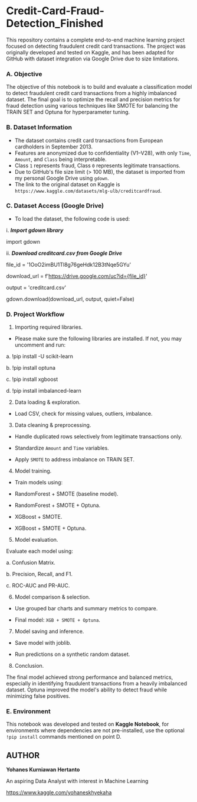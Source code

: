 # Credit-Card-Fraud-Detection_Finished

This repository contains a complete end-to-end machine learning project focused on detecting fraudulent credit card transactions. The project was originally developed and tested on Kaggle, and has been adapted for GitHub with dataset integration via Google Drive due to size limitations.

### A. Objective
The objective of this notebook is to build and evaluate a classification model to detect fraudulent credit card transactions from a highly imbalanced dataset. The final goal is to optimize the recall and precision metrics for fraud detection using various techniques like SMOTE for balancing the TRAIN SET and Optuna for hyperparameter tuning.

### B. Dataset Information
- The dataset contains credit card transactions from European cardholders in September 2013.
- Features are anonymized due to confidentiality (V1–V28), with only `Time`, `Amount`, and `Class` being interpretable.
- Class `1` represents fraud, Class `0` represents legitimate transactions.
- Due to GitHub's file size limit (> 100 MB), the dataset is imported from my personal Google Drive using `gdown`.
- The link to the original dataset on Kaggle is `https://www.kaggle.com/datasets/mlg-ulb/creditcardfraud`.

### C. Dataset Access (Google Drive)
- To load the dataset, the following code is used:

i. **_Import gdown library_**

import gdown

ii. **_Download creditcard.csv from Google Drive_**

file_id = '1OoO2imBU1Tl8g76geHdk12B3tNqe5GYu'

download_url = f'https://drive.google.com/uc?id={file_id}'

output = 'creditcard.csv'

gdown.download(download_url, output, quiet=False)

### D. Project Workflow
1. Importing required libraries.
- Please make sure the following libraries are installed. If not, you may uncomment and run:

a. !pip install -U scikit-learn

b. !pip install optuna

c. !pip install xgboost

d. !pip install imbalanced-learn

2. Data loading & exploration.

- Load CSV, check for missing values, outliers, imbalance.

3. Data cleaning & preprocessing.

- Handle duplicated rows selectively from legitimate transactions only.

- Standardize `Amount` and `Time` variables.

- Apply `SMOTE` to address imbalance on TRAIN SET.

4. Model training.

- Train models using:

- RandomForest + SMOTE (baseline model).

- RandomForest + SMOTE + Optuna.

- XGBoost + SMOTE.

- XGBoost + SMOTE + Optuna.

5. Model evaluation.

Evaluate each model using:

a. Confusion Matrix.

b. Precision, Recall, and F1.

c. ROC-AUC and PR-AUC.

6. Model comparison & selection.

- Use grouped bar charts and summary metrics to compare.

- Final model: `XGB + SMOTE + Optuna`.

7. Model saving and inference.

- Save model with joblib.

- Run predictions on a synthetic random dataset.

8. Conclusion.

The final model achieved strong performance and balanced metrics, especially in identifying fraudulent transactions from a heavily imbalanced dataset. Optuna improved the model's ability to detect fraud while minimizing false positives.

### E. Environment

This notebook was developed and tested on **Kaggle Notebook**, for environments where dependencies are not pre-installed, use the optional `!pip install` commands mentioned on point D.

## AUTHOR

**Yohanes Kurniawan Hertanto**

An aspiring Data Analyst with interest in Machine Learning

https://www.kaggle.com/yohaneskhyekaha
